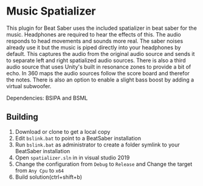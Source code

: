 # Music Spatializer
This plugin for Beat Saber uses the included spatializer in beat saber for the music. Headphones are required to hear the effects of this. The audio responds to head movements and sounds more real. The saber noises already use it but the music is piped directly into your headphones by default. This captures the audio from the original audio source and sends it to separate left and right spatialized audio sources. There is also a third audio source that uses Unity's built in resonance zones to provide a bit of echo. In 360 maps the audio sources follow the score board and therefor the notes. There is also an option to enable a slight bass boost by adding a virtual subwoofer.

Dependencies: BSIPA and BSML

## Building

1. Download or clone to get a local copy
2. Edit `bslink.bat` to point to a BeatSaber installation
3. Run `bslink.bat` as administrator to create a folder symlink to your BeatSaber installation
4. Open `spatializer.sln` in in visual studio 2019
5. Change the configuration from `Debug` to `Release` and Change the target from `Any Cpu` to `x64`
6. Build solution(ctrl+shift+b)